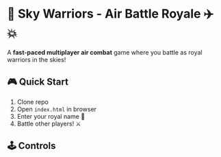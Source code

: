 # 👑 Sky Warriors - Air Battle Royale ✈️💥

A **fast-paced multiplayer air combat** game where you battle as royal warriors in the skies!

## 🎮 Quick Start

1. Clone repo
2. Open `index.html` in browser
3. Enter your royal name 👑
4. Battle other players! ⚔️

## 🕹 Controls

